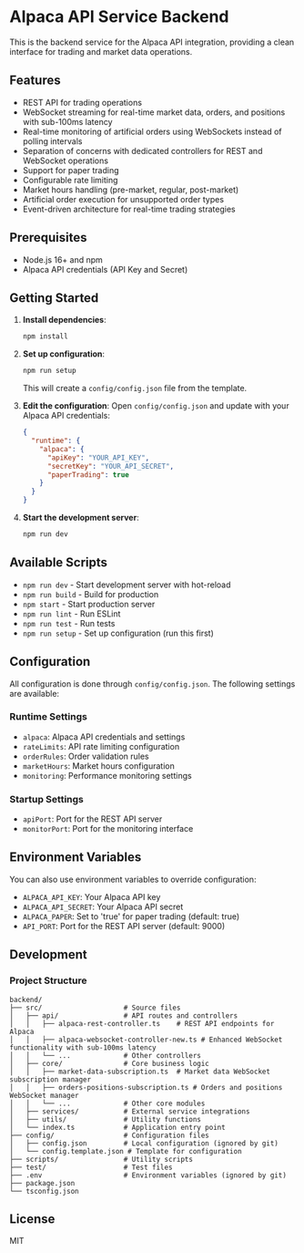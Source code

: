 # Alpaca API Service Backend

This is the backend service for the Alpaca API integration, providing a clean interface for trading and market data operations.

## Features

- REST API for trading operations
- WebSocket streaming for real-time market data, orders, and positions with sub-100ms latency
- Real-time monitoring of artificial orders using WebSockets instead of polling intervals
- Separation of concerns with dedicated controllers for REST and WebSocket operations
- Support for paper trading
- Configurable rate limiting
- Market hours handling (pre-market, regular, post-market)
- Artificial order execution for unsupported order types
- Event-driven architecture for real-time trading strategies

## Prerequisites

- Node.js 16+ and npm
- Alpaca API credentials (API Key and Secret)

## Getting Started

1. **Install dependencies**:
   ```bash
   npm install
   ```

2. **Set up configuration**:
   ```bash
   npm run setup
   ```
   This will create a `config/config.json` file from the template.

3. **Edit the configuration**:
   Open `config/config.json` and update with your Alpaca API credentials:
   ```json
   {
     "runtime": {
       "alpaca": {
         "apiKey": "YOUR_API_KEY",
         "secretKey": "YOUR_API_SECRET",
         "paperTrading": true
       }
     }
   }
   ```

4. **Start the development server**:
   ```bash
   npm run dev
   ```

## Available Scripts

- `npm run dev` - Start development server with hot-reload
- `npm run build` - Build for production
- `npm start` - Start production server
- `npm run lint` - Run ESLint
- `npm run test` - Run tests
- `npm run setup` - Set up configuration (run this first)

## Configuration

All configuration is done through `config/config.json`. The following settings are available:

### Runtime Settings
- `alpaca`: Alpaca API credentials and settings
- `rateLimits`: API rate limiting configuration
- `orderRules`: Order validation rules
- `marketHours`: Market hours configuration
- `monitoring`: Performance monitoring settings

### Startup Settings
- `apiPort`: Port for the REST API server
- `monitorPort`: Port for the monitoring interface

## Environment Variables

You can also use environment variables to override configuration:

- `ALPACA_API_KEY`: Your Alpaca API key
- `ALPACA_API_SECRET`: Your Alpaca API secret
- `ALPACA_PAPER`: Set to 'true' for paper trading (default: true)
- `API_PORT`: Port for the REST API server (default: 9000)

## Development

### Project Structure

```
backend/
├── src/                    # Source files
│   ├── api/                # API routes and controllers
│   │   ├── alpaca-rest-controller.ts    # REST API endpoints for Alpaca
│   │   ├── alpaca-websocket-controller-new.ts # Enhanced WebSocket functionality with sub-100ms latency
│   │   └── ...             # Other controllers
│   ├── core/               # Core business logic
│   │   ├── market-data-subscription.ts  # Market data WebSocket subscription manager
│   │   ├── orders-positions-subscription.ts # Orders and positions WebSocket manager
│   │   └── ...             # Other core modules
│   ├── services/           # External service integrations
│   ├── utils/              # Utility functions
│   └── index.ts            # Application entry point
├── config/                 # Configuration files
│   ├── config.json         # Local configuration (ignored by git)
│   └── config.template.json # Template for configuration
├── scripts/                # Utility scripts
├── test/                   # Test files
├── .env                    # Environment variables (ignored by git)
├── package.json
└── tsconfig.json
```

## License

MIT
